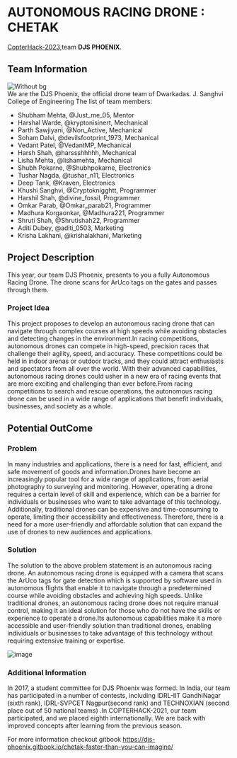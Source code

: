 # AUTONOMOUS RACING DRONE : CHETAK
[CopterHack-2023](copterhack2023.md),team **DJS PHOENIX**.

## Team Information

![Without bg](https://user-images.githubusercontent.com/93365067/195974501-0acef6b7-e4ea-4c47-bd7a-615caf73a625.png)<br/>
We are the DJS Phoenix, the official drone team of Dwarkadas. J. Sanghvi College of Engineering
The list of team members:
* Shubham Mehta, @Just_me_05, Mentor
* Harshal Warde, @kryptonisinert, Mechanical
* Parth Sawjiyani, @Non_Active, Mechanical
* Soham Dalvi, @devilsfootprint_1973, Mechanical
* Vedant Patel, @VedantMP, Mechanical 
* Harsh Shah, @harssshhhhh, Mechanical
* Lisha Mehta, @lishamehta, Mechanical
* Shubh Pokarne, @Shubhpokarne, Electronics
* Tushar Nagda, @tushar_n11, Electronics
* Deep Tank, @Kraven, Electronics
* Khushi Sanghvi, @Cryptoknigghtt, Programmer
* Harshil Shah, @divine_fossil, Programmer
* Omkar Parab, @Omkar_parab21, Programmer
* Madhura Korgaonkar, @Madhura221, Programmer
* Shruti Shah, @Shrutishah22, Programmer
* Aditi Dubey, @aditi_0503, Marketing
* Krisha Lakhani, @krishalakhani, Marketing 

## Project Description
This year, our team DJS Phoenix, presents to you a fully Autonomous Racing Drone. The drone scans for ArUco tags on the gates and passes through them.

### Project Idea
This project proposes to develop an autonomous racing drone that can navigate through complex courses at high speeds while avoiding obstacles and detecting changes in the environment.In racing competitions, autonomous drones can compete in high-speed, precision races that challenge their agility, speed, and accuracy. These competitions could be held in indoor arenas or outdoor tracks, and they could attract enthusiasts and spectators from all over the world. With their advanced capabilities, autonomous racing drones could usher in a new era of racing events that are more exciting and challenging than ever before.From racing competitions to search and rescue operations, the autonomous racing drone can be used in a wide range of applications that benefit individuals, businesses, and society as a whole.

## Potential OutCome

### Problem
In many industries and applications, there is a need for fast, efficient, and safe movement of goods and information.Drones have become an increasingly popular tool for a wide range of applications, from aerial photography to surveying and monitoring. However, operating a drone requires a certain level of skill and experience, which can be a barrier for individuals or businesses who want to take advantage of this technology. Additionally, traditional drones can be expensive and time-consuming to operate, limiting their accessibility and effectiveness. Therefore, there is a need for a more user-friendly and affordable solution that can expand the use of drones to new audiences and applications.

### Solution
The solution to the above problem statement is an autonomous racing drone. An autonomous racing drone is equipped with a camera that scans the ArUco tags for gate detection which is supported by software used in autonomous flights that enable it to navigate through a predetermined course while avoiding obstacles and achieving high speeds. Unlike traditional drones, an autonomous racing drone does not require manual control, making it an ideal solution for those who do not have the skills or experience to operate a drone.Its autonomous capabilities make it a more accessible and user-friendly solution than traditional drones, enabling individuals or businesses to take advantage of this technology without requiring extensive training or expertise.

![image](https://user-images.githubusercontent.com/93365067/235303281-f63e379d-c156-45ad-b554-2c84bd82781d.png)


### Additional Information
In 2017, a student committee for DJS Phoenix was formed. In India, our team has participated in a number of contests, including IDRL-IIT GandhiNagar (sixth rank), IDRL-SVPCET Nagpur(second rank) and TECHNOXIAN (second place out of 50 national teams) .In COPTERHACK-2021, our team participated, and we placed eighth internationally. We are back with improved concepts after learning from the previous season.
    
For more information checkout gitbook
https://djs-phoenix.gitbook.io/chetak-faster-than-you-can-imagine/
